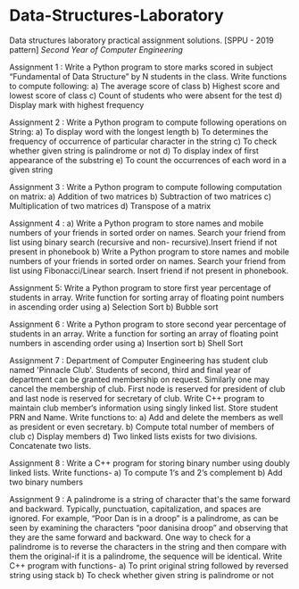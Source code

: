 # Data-Structures-Laboratory
Data structures laboratory practical assignment solutions.
[SPPU - 2019 pattern]
*Second Year of Computer Engineering*

Assignment 1 : 
Write a Python program to store marks scored in subject “Fundamental of Data Structure” by N students in the class. Write functions to compute following:
a) The average score of class
b) Highest score and lowest score of class
c) Count of students who were absent for the test
d) Display mark with highest frequency

Assignment 2 :
Write a Python program to compute following operations on String:
a) To display word with the longest length
b) To determines the frequency of occurrence of particular character in the string
c) To check whether given string is palindrome or not
d) To display index of first appearance of the substring
e) To count the occurrences of each word in a given string
 
Assignment 3 :
Write a Python program to compute following computation on matrix:
a) Addition of two matrices
b) Subtraction of two matrices 
c) Multiplication of two matrices 
d) Transpose of a matrix

Assignment 4 : 
a) Write a Python program to store names and mobile numbers of your friends in sorted order on names. Search your friend from list using binary search (recursive and non- recursive).Insert friend if not present in phonebook
b) Write a Python program to store names and mobile numbers of your friends in sorted order on names. Search your friend from list using Fibonacci/Linear search. Insert friend if not present in phonebook.

Assignment 5: 
Write a Python program to store first year percentage of students in array. Write function for sorting array of floating point numbers in ascending order using
a) Selection Sort
b) Bubble sort

Assignment 6 : 
Write a Python program to store second year percentage of students in an array. Write a function for sorting an array of floating point numbers in ascending order using
a) Insertion sort
b) Shell Sort 

Assignment 7 : 
Department of Computer Engineering has student club named 'Pinnacle Club'. Students of second, third and final year of department can be granted membership on request. Similarly one may cancel the membership of club. First node is reserved for president of club and last node is reserved for secretary of club. 
Write C++ program to maintain club member‘s information using singly linked list. Store student PRN and Name. Write functions to:
a) Add and delete the members as well as president or even secretary.
b) Compute total number of members of club
c) Display members
d) Two linked lists exists for two divisions. Concatenate two lists.
 
Assignment 8 : 
Write a C++ program for storing binary number using doubly linked lists. Write functions-
a) To compute 1‘s and 2‘s complement
b) Add two binary numbers

Assignment 9 :
A palindrome is a string of character that's the same forward and backward. Typically, punctuation, capitalization, and spaces are ignored. For example, “Poor Dan is
in a droop” is a palindrome, as can be seen by examining the characters “poor danisina droop” and observing that they are the same forward and backward. One way to 
check for a palindrome is to reverse the characters in the string and then compare with them the original-if it is a palindrome, the sequence will be identical. 
Write C++ program with functions-
a) To print original string followed by reversed string using stack
b) To check whether given string is palindrome or not
